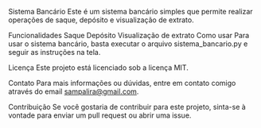Sistema Bancário
Este é um sistema bancário simples que permite realizar operações de saque, depósito e visualização de extrato.

Funcionalidades
Saque
Depósito
Visualização de extrato
Como usar
Para usar o sistema bancário, basta executar o arquivo sistema_bancario.py e seguir as instruções na tela.

Licença
Este projeto está licenciado sob a licença MIT.

Contato
Para mais informações ou dúvidas, entre em contato comigo através do email sampalira@gmail.com.

Contribuição
Se você gostaria de contribuir para este projeto, sinta-se à vontade para enviar um pull request ou abrir uma issue.
